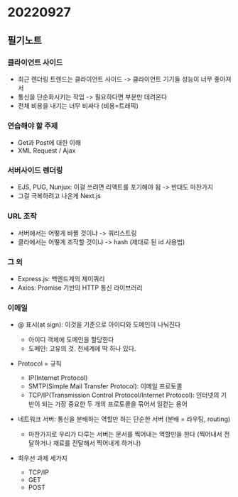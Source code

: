 ﻿# 20220927
## 필기노트
### 클라이언트 사이드
- 최근 렌더링 트렌드는 클라이언트 사이드 -> 클라이언트 기기들 성능이 너무 좋아져서
- 통신을 단순화시키는 작업 -> 필요하다면 부분만 데려온다
- 전체 비용을 내기는 너무 비싸다 (비용=트래픽)

### 연습해야 할 주제
- Get과 Post에 대한 이해 
- XML Request / Ajax

### 서버사이드 렌더링
- EJS, PUG, Nunjux: 이걸 쓰려면 리액트를 포기해야 됨 -> 반대도 마찬가지
- 그걸 극복하려고 나온게 Next.js

### URL 조작
- 서버에서는 어떻게 바뀔 것이냐 -> 쿼리스트링
- 클라에서는 어떻게 조작할 것이냐 -> hash (제대로 된 id 사용법) 

### 그 외
- Express.js: 백엔드계의 제이쿼리
- Axios: Promise 기반의 HTTP 통신 라이브러리

### 이메일
- @ 표시(at sign): 이것을 기준으로 아이디와 도메인이 나눠진다
  - 아이디 객체에 도메인을 할당한다
  - 도메인: 고유의 것. 전세계에 딱 하나 있다.
- Protocol = 규칙
  - IP(Internet Protocol)
  - SMTP(Simple Mail Transfer Protocol): 이메일 프로토콜
  - TCP/IP(Transmission Control Protocol/Internet Protocol): 인터넷의 기반이 되는 가장 중요한 두 개의 프로토콜을 묶어서 일컫는 용어

- 네트워크 서버: 통신을 분배하는 역할만 하는 단순한 서버 (분배 = 라우팅, routing)
  - 마찬가지로 우리가 다루는 서버는 문서를 찍어내는 역할만을 한다 (찍어내서 전달하거나 재료를 전달해서 찍어내게 하거나)

- 최우선 과제 세가지
  - TCP/IP
  - GET
  - POST

